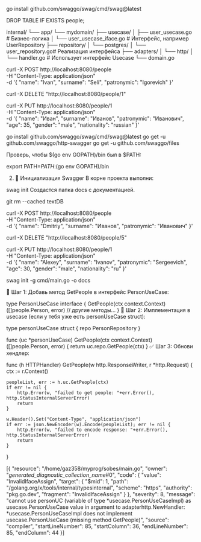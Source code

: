 go install github.com/swaggo/swag/cmd/swag@latest

DROP TABLE IF EXISTS people;


internal/
└── app/
    └── mydomain/
        ├── usecase/
        │   ├── user_usecase.go        # Бизнес-логика
        │   └── user_usecase_iface.go  # Интерфейс, например UserRepository
        ├── repository/
        │   └── postgres/
        │       └── user_repository.go# Реализация интерфейса
        ├── adapters/
        │   └── http/
        │       └── handler.go         # Использует интерфейс Usecase
        └── domain.go


 curl -X POST http://localhost:8080/people \
  -H "Content-Type: application/json" \
  -d '{
    "name": "Ivan",
    "surname": "Seli",
    "patronymic": "Igorevich"
}'

curl -X DELETE "http://localhost:8080/people/1"


curl -X PUT http://localhost:8080/people/1 \
  -H "Content-Type: application/json" \
  -d '{
    "name": "Иван",
    "surname": "Иванов",
    "patronymic": "Иванович",
    "age": 35,
    "gender": "male",
    "nationality": "russian"
  }'






go install github.com/swaggo/swag/cmd/swag@latest
go get -u github.com/swaggo/http-swagger
go get -u github.com/swaggo/files

Проверь, чтобы $(go env GOPATH)/bin был в $PATH:


export PATH=$PATH:$(go env GOPATH)/bin

2. 📂 Инициализация Swagger
В корне проекта выполни:


swag init
Создастся папка docs с документацией.


git rm --cached textDB


curl -X POST http://localhost:8080/people \
  -H "Content-Type: application/json" \
  -d '{
    "name": "Dmitriy",
    "surname": "Иванов",
    "patronymic": "Иванович"
  }'

  curl -X DELETE "http://localhost:8080/people/5"


  curl -X PUT http://localhost:8080/people/1 \
  -H "Content-Type: application/json" \
  -d '{
    "name": "Alexey",
    "surname": "Ivanov",
    "patronymic": "Sergeevich",
    "age": 30,
    "gender": "male",
    "nationality": "ru"
  }'

  
swag init -g cmd/main.go -o docs


🔧 Шаг 1: Добавь метод GetPeople в интерфейс PersonUseCase:

type PersonUseCase interface {
	GetPeople(ctx context.Context) ([]people.Person, error)
	// другие методы...
}
🔧 Шаг 2: Имплементация в usecase (если у тебя уже есть personUseCase struct):

type personUseCase struct {
	repo PersonRepository
}

func (uc *personUseCase) GetPeople(ctx context.Context) ([]people.Person, error) {
	return uc.repo.GetPeople(ctx)
}
✅ Шаг 3: Обнови хендлер:

func (h HTTPHandler) GetPeople(w http.ResponseWriter, r *http.Request) {
	ctx := r.Context()

	peopleList, err := h.uc.GetPeople(ctx)
	if err != nil {
		http.Error(w, "failed to get people: "+err.Error(), http.StatusInternalServerError)
		return
	}

	w.Header().Set("Content-Type", "application/json")
	if err := json.NewEncoder(w).Encode(peopleList); err != nil {
		http.Error(w, "failed to encode response: "+err.Error(), http.StatusInternalServerError)
		return
	}
}


[{
	"resource": "/home/gaz358/myprog/sobes/main.go",
	"owner": "_generated_diagnostic_collection_name_#0",
	"code": {
		"value": "InvalidIfaceAssign",
		"target": {
			"$mid": 1,
			"path": "/golang.org/x/tools/internal/typesinternal",
			"scheme": "https",
			"authority": "pkg.go.dev",
			"fragment": "InvalidIfaceAssign"
		}
	},
	"severity": 8,
	"message": "cannot use personUC (variable of type *usecase.PersonUseCaseImpl) as usecase.PersonUseCase value in argument to adapterhttp.NewHandler: *usecase.PersonUseCaseImpl does not implement usecase.PersonUseCase (missing method GetPeople)",
	"source": "compiler",
	"startLineNumber": 85,
	"startColumn": 36,
	"endLineNumber": 85,
	"endColumn": 44
}]













